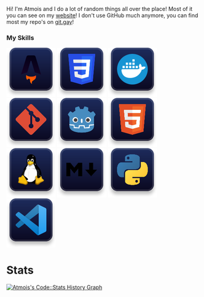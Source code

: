 Hi! I'm Atmois and I do a lot of random things all over the place! Most of it you can see on my [website](https://atmois.com)! I don't use GitHub much anymore, you can find most my repo's on [git.gay](https://git.gay/Atmois)!

### My Skills
![Astro](icons/astro.svg)
![CSS](icons/css.svg)
![Docker](icons/docker.svg)
![Git](icons/git.svg)
![Godot](icons/godot.svg)
![HTML](icons/html.svg)
![Linux](icons/linux.svg)
![Markdown](icons/md.svg)
![Python](icons/py.svg)
![VSCode](icons/vscode.svg)

# Stats

<a href="https://codestats.net/users/Atmois">
  <img src='https://codestats-readme.wegfan.cn/history-graph/Atmois?width=1000&height=300&timezone=08:00&history_days=30&max_languages=12&bg_color=24273a&text_color=cad3f5&language_colors=["f0c6c6", "f5bde6", "c6a0f6", "ed8796", "f5a97f", "eed49f", "a6da95", "91d7e3", "8aadf4", "b7bdf8"]' alt="Atmois's Code::Stats History Graph" />
</a>


